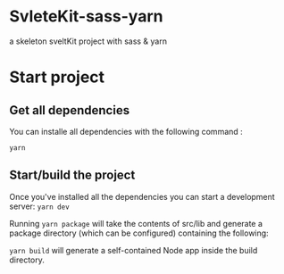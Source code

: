 # SvleteKit-sass-yarn

a skeleton sveltKit project with sass &amp; yarn

# Start project

## Get all dependencies

You can installe all dependencies with the following command :

```yarn```

## Start/build the project

Once you've installed all the dependencies you can start a development server: `yarn dev`

Running `yarn package` will take the contents of src/lib and generate a package directory (which can be configured) containing the following:

`yarn build` will generate a self-contained Node app inside the build directory. 
